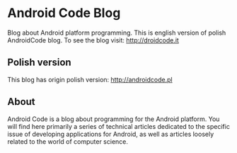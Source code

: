 # Android Code Blog
Blog about Android platform programming. This is english version of polish AndroidCode blog. To see the blog visit: http://droidcode.it

## Polish version
This blog has origin polish version: http://androidcode.pl

## About
Android Code is a blog about programming for the Android platform. You will find here primarily a series of technical articles dedicated to the specific issue of developing applications for Android, as well as articles loosely related to the world of computer science.
